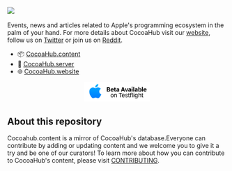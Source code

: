 ![](https://github.com/pedrommcarrasco/Cocoahub.content/blob/master/banner.jpg?raw=true)

Events, news and articles related to Apple's programming ecosystem in the palm of your hand. For more details about CocoaHub visit our [website](https://cocoahub.app), follow us on [Twitter](https://twitter.com/CocoaHubApp) or join us on [Reddit](https://www.reddit.com/r/CocoaHub/).

- 📦 [CocoaHub.content](www.github.com/pedrommcarrasco/cocoahub.content)
- 🧠 [CocoaHub.server](www.github.com/pedrommcarrasco/cocoahub.server)
- 🌐 [CocoaHub.website](www.github.com/pedrommcarrasco/cocoahub.website)


<p align="center"><a href="https://testflight.apple.com/join/C1U1l5yy"><img src="cta.png" width="150"/></a></p>

## About this repository

Cocoahub.content is a mirror of CocoaHub's database.Everyone can contribute by adding or updating content and we welcome you to give it a try and be one of our curators! To learn more about how you can contribute to CocoaHub's content, please visit [CONTRIBUTING](https://github.com/pedrommcarrasco/Cocoahub.content/blob/master/CONTRIBUTING.md).
